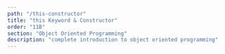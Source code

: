 ```yaml
---
path: "/this-constructor"
title: "this Keyword & Constructor"
order: "11B"
section: "Object Oriented Programming"
description: "complete introduction to object oriented programming"
---
```

